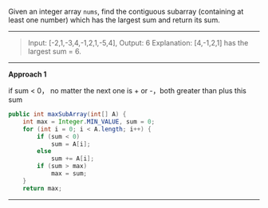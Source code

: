 Given an integer array `nums`, find the contiguous subarray (containing at least one number) which has the largest sum and return its sum.

---

> Input: [-2,1,-3,4,-1,2,1,-5,4],
> Output: 6
> Explanation: [4,-1,2,1] has the largest sum = 6.

---

**Approach 1**

if sum < 0， no matter the next one is + or -，both greater than plus this sum

```java
public int maxSubArray(int[] A) {
    int max = Integer.MIN_VALUE, sum = 0;
    for (int i = 0; i < A.length; i++) {
        if (sum < 0) 
            sum = A[i];
        else 
            sum += A[i];
        if (sum > max)
            max = sum;
    }
    return max;
```

---



